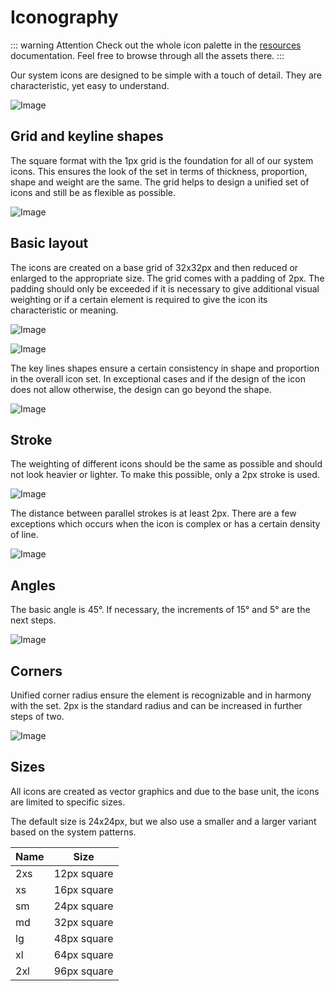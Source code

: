 # Iconography

::: warning Attention
Check out the whole icon palette in the [resources](/resources/icons) documentation.
Feel free to browse through all the assets there.
:::

Our system icons are designed to be simple with a touch of detail. They are characteristic, yet easy to understand.

![Image](/assets/icons-overview.png)

## Grid and keyline shapes

The square format with the 1px grid is the foundation for all of our system icons. This ensures the look of the set in terms of thickness, proportion, shape and weight are the same. The grid helps to design a unified set of icons and still be as flexible as possible.

![Image](/assets/icons-grid.png)

## Basic layout

The icons are created on a base grid of 32x32px and then reduced or enlarged to the appropriate size. The grid comes with a padding of 2px. The padding should only be exceeded if it is necessary to give additional visual weighting or if a certain element is required to give the icon its characteristic or meaning.

![Image](/assets/icons-layout-1.png)

![Image](/assets/icons-layout-2.png)

The key lines shapes ensure a certain consistency in shape and proportion in the overall icon set. In exceptional cases and if the design of the icon does not allow otherwise, the design can go beyond the shape.

![Image](/assets/icons-layout-3.png)

## Stroke

The weighting of different icons should be the same as possible and should not look heavier or lighter. To make this possible, only a 2px stroke is used.

![Image](/assets/icons-stroke-1.png)

The distance between parallel strokes is at least 2px. There are a few exceptions which occurs when the icon is complex or has a certain density of line.

![Image](/assets/icons-stroke-2.png)

## Angles

The basic angle is 45°. If necessary, the increments of 15° and 5° are the next steps.

![Image](/assets/icons-angles.png)

## Corners

Unified corner radius ensure the element is recognizable and in harmony with the set. 2px is the standard radius and can be increased in further steps of two.

![Image](/assets/icons-corners.png)

## Sizes

All icons are created as vector graphics and due to the base unit, the icons are limited to specific sizes.

The default size is 24x24px, but we also use a smaller and a larger variant based on the system patterns.

| Name | Size        |
| ---- | ----------- |
| 2xs  | 12px square |
| xs   | 16px square |
| sm   | 24px square |
| md   | 32px square |
| lg   | 48px square |
| xl   | 64px square |
| 2xl  | 96px square |

<!--@include: @/.vitepress/to-be-done.md-->
